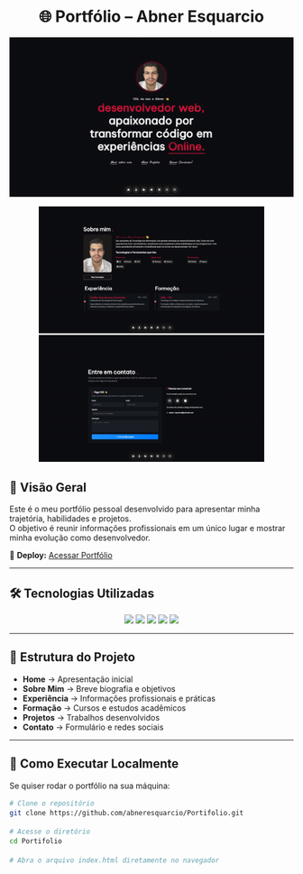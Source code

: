 <h1 align="center">🌐 Portfólio – Abner Esquarcio</h1>

<p align="center">
  <!-- Print 1 -->
  <img src="https://github.com/AbnerEsquarcio/Portifolio/blob/main/css/img/print1.png" width="800" alt="Screenshot do Portfólio - Home"/>
</p>

<p align="center">
  <!-- Print 2 -->
  <img src="https://github.com/AbnerEsquarcio/Portifolio/blob/main/css/img/print2.png" width="400" alt="Screenshot do Portfólio - Sobre Mim"/>
  <!-- Print 3 -->
  <img src="https://github.com/AbnerEsquarcio/Portifolio/blob/main/css/img/print3.png" width="400" alt="Screenshot do Portfólio - Projetos"/>
</p>



## 📌 Visão Geral
Este é o meu portfólio pessoal desenvolvido para apresentar minha trajetória, habilidades e projetos.  
O objetivo é reunir informações profissionais em um único lugar e mostrar minha evolução como desenvolvedor.  

🔗 **Deploy:** [Acessar Portfólio](https://abneresquarcio.github.io/Portifolio/)

---

## 🛠️ Tecnologias Utilizadas
<p align="center">
  <img src="https://img.shields.io/badge/HTML5-E34F26?style=for-the-badge&logo=html5&logoColor=white"/>
  <img src="https://img.shields.io/badge/CSS3-1572B6?style=for-the-badge&logo=css3&logoColor=white"/>
  <img src="https://img.shields.io/badge/JavaScript-F7DF1E?style=for-the-badge&logo=javascript&logoColor=black"/>
  <img src="https://img.shields.io/badge/Git-F05032?style=for-the-badge&logo=git&logoColor=white"/>
  <img src="https://img.shields.io/badge/GitHub-181717?style=for-the-badge&logo=github&logoColor=white"/>
</p>


---

## 📂 Estrutura do Projeto
- **Home** → Apresentação inicial  
- **Sobre Mim** → Breve biografia e objetivos  
- **Experiência** → Informações profissionais e práticas  
- **Formação** → Cursos e estudos acadêmicos  
- **Projetos** → Trabalhos desenvolvidos  
- **Contato** → Formulário e redes sociais  

---

## 🚀 Como Executar Localmente
Se quiser rodar o portfólio na sua máquina:  

```bash
# Clone o repositório
git clone https://github.com/abneresquarcio/Portifolio.git

# Acesse o diretório
cd Portifolio

# Abra o arquivo index.html diretamente no navegador
